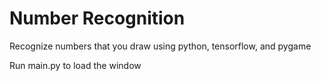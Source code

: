 # Number Recognition

Recognize numbers that you draw using python, tensorflow, and pygame

Run main.py to load the window
